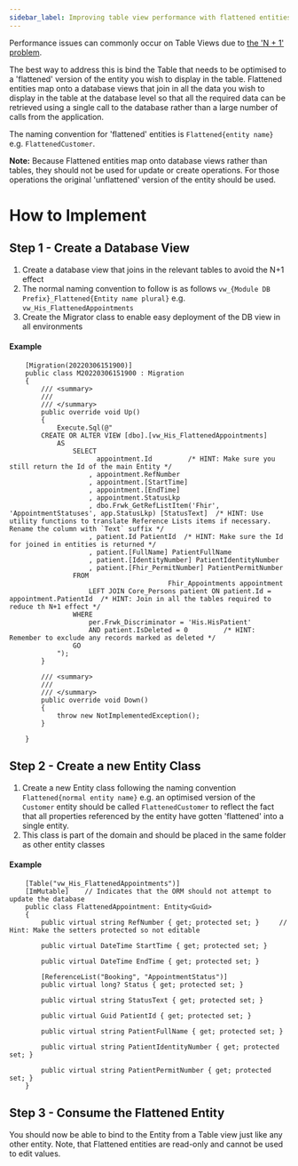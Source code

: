 ```yaml
---
sidebar_label: Improving table view performance with flattened entities
---
```


Performance issues can commonly occur on Table Views due to <a href="https://stackoverflow.com/questions/97197/what-is-the-n1-selects-problem-in-orm-object-relational-mapping" target="_blank">the 'N + 1' problem</a>.

The best way to address this is bind the Table that needs to be optimised to a 'flattened' version of the entity you wish to display in the table. Flattened entities map onto a database views that join in all the data you wish to display in the table at the database level so that all the required data can be retrieved using a single call to the database rather than a large number of calls from the application. 

The naming convention for 'flattened' entities is `Flattened{entity name}` e.g. `FlattenedCustomer`.

**Note:** Because Flattened entities map onto database views rather than tables, they should not be used for update or create operations. For those operations the original 'unflattened' version of the entity should be used.

# How to Implement

## Step 1 - Create a Database View

1. Create a database view that joins in the relevant tables to avoid the N+1 effect
  1. The normal naming convention to follow is as follows `vw_{Module DB Prefix}_Flattened{Entity name plural}` e.g. `vw_His_FlattenedAppointments`
1. Create the Migrator class to enable easy deployment of the DB view in all environments


#### Example
```
    [Migration(20220306151900)]
    public class M20220306151900 : Migration
    {
        /// <summary>
        /// 
        /// </summary>
        public override void Up()
        {
            Execute.Sql(@"
		CREATE OR ALTER VIEW [dbo].[vw_His_FlattenedAppointments]
			AS
				SELECT 
					  appointment.Id         /* HINT: Make sure you still return the Id of the main Entity */
					, appointment.RefNumber
					, appointment.[StartTime] 
					, appointment.[EndTime] 
					, appointment.StatusLkp
					, dbo.Frwk_GetRefListItem('Fhir', 'AppointmentStatuses', app.StatusLkp) [StatusText]  /* HINT: Use utility functions to translate Reference Lists items if necessary. Rename the column with `Text` suffix */
					, patient.Id PatientId  /* HINT: Make sure the Id for joined in entities is returned */
					, patient.[FullName] PatientFullName
					, patient.[IdentityNumber] PatientIdentityNumber
					, patient.[Fhir_PermitNumber] PatientPermitNumber
				FROM 
                                        Fhir_Appointments appointment
					LEFT JOIN Core_Persons patient ON patient.Id = appointment.PatientId  /* HINT: Join in all the tables required to reduce th N+1 effect */
				WHERE
					per.Frwk_Discriminator = 'His.HisPatient'
					AND patient.IsDeleted = 0         /* HINT: Remember to exclude any records marked as deleted */
                GO
            ");
        }

        /// <summary>
        /// 
        /// </summary>
        public override void Down()
        {
            throw new NotImplementedException();
        }

    }
```


## Step 2 - Create a new Entity Class

1. Create a new Entity class following the naming convention `Flattened{normal entity name}` e.g. an optimised version of the `Customer` entity should be called `FlattenedCustomer` to reflect the fact that all properties referenced by the entity have gotten 'flattened' into a single entity.
1. This class is part of the domain and should be placed in the same folder as other entity classes

#### Example
```
    [Table("vw_His_FlattenedAppointments")]
    [ImMutable]    // Indicates that the ORM should not attempt to update the database
    public class FlattenedAppointment: Entity<Guid>
    {
        public virtual string RefNumber { get; protected set; }     // Hint: Make the setters protected so not editable

        public virtual DateTime StartTime { get; protected set; }

        public virtual DateTime EndTime { get; protected set; }

        [ReferenceList("Booking", "AppointmentStatus")]
        public virtual long? Status { get; protected set; }

        public virtual string StatusText { get; protected set; }

        public virtual Guid PatientId { get; protected set; }

        public virtual string PatientFullName { get; protected set; }

        public virtual string PatientIdentityNumber { get; protected set; }

        public virtual string PatientPermitNumber { get; protected set; }
    }
```

## Step 3 - Consume the Flattened Entity
You should now be able to bind to the Entity from a Table view just like any other entity.
Note, that Flattened entities are read-only and cannot be used to edit values.
